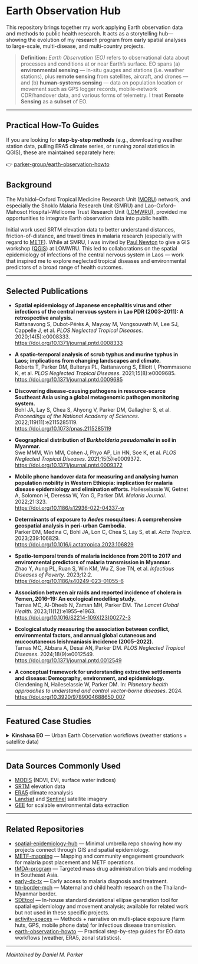 # Earth Observation Hub

This repository brings together my work applying Earth observation data and methods to public health research. It acts as a storytelling hub—showing the evolution of my research program from early spatial analyses to large-scale, multi-disease, and multi-country projects.

> **Definition:** *Earth Observation (EO)* refers to observational data about processes and conditions at or near Earth’s surface. EO spans (a) **environmental sensing** — in-situ gauges and stations (i.e. weather stations), plus **remote sensing** from satellites, aircraft, and drones — and (b) **human-systems sensing** — data on population location or movement such as GPS logger records, mobile-network CDR/handover data, and various forms of telemetry. I treat **Remote Sensing** as a **subset** of EO.

---

## Practical How-To Guides

If you are looking for **step-by-step methods** (e.g., downloading weather station data, pulling ERA5 climate series, or running zonal statistics in QGIS), these are maintained separately here:

👉 [parker-group/earth-observation-howto](https://github.com/parker-group/earth-observation-howto)


## Background

The Mahidol–Oxford Tropical Medicine Research Unit ([MORU](https://www.tropmedres.ac/)) network, and especially the Shoklo Malaria Research Unit (SMRU) and Lao–Oxford–Mahosot Hospital–Wellcome Trust Research Unit ([LOMWRU](https://www.tropicalmedicine.ox.ac.uk/research/lao-lomwru-moru-network)), provided me opportunities to integrate Earth observation data into public health.  

Initial work used SRTM elevation data to better understand distances, friction-of-distance, and travel times in malaria research (especially with regard to [METF](https://github.com/DMParker1/METF-mapping)). While at SMRU, I was invited by [Paul Newton](https://www.ndm.ox.ac.uk/team/paul-newton) to give a GIS workshop ([QGIS](https://qgis.org/)) at LOMWRU. This led to collaborations on the spatial epidemiology of infections of the central nervous system in Laos — work that inspired me to explore neglected tropical diseases and environmental predictors of a broad range of health outcomes.

---

## Selected Publications

- **Spatial epidemiology of Japanese encephalitis virus and other infections of the central nervous system in Lao PDR (2003–2011): A retrospective analysis.**  
  Rattanavong S, Dubot-Pérès A, Mayxay M, Vongsouvath M, Lee SJ, Cappelle J, et al. *PLOS Neglected Tropical Diseases*. 2020;14(5):e0008333.  
  https://doi.org/10.1371/journal.pntd.0008333

- **A spatio-temporal analysis of scrub typhus and murine typhus in Laos; implications from changing landscapes and climate.**  
  Roberts T, Parker DM, Bulterys PL, Rattanavong S, Elliott I, Phommasone K, et al. *PLOS Neglected Tropical Diseases*. 2021;15(8):e0009685.  
  https://doi.org/10.1371/journal.pntd.0009685

- **Discovering disease-causing pathogens in resource-scarce Southeast Asia using a global metagenomic pathogen monitoring system.**  
  Bohl JA, Lay S, Chea S, Ahyong V, Parker DM, Gallagher S, et al. *Proceedings of the National Academy of Sciences*. 2022;119(11):e2115285119.  
  https://doi.org/10.1073/pnas.2115285119

- **Geographical distribution of *Burkholderia pseudomallei* in soil in Myanmar.**  
  Swe MMM, Win MM, Cohen J, Phyo AP, Lin HN, Soe K, et al. *PLOS Neglected Tropical Diseases*. 2021;15(5):e0009372.  
  https://doi.org/10.1371/journal.pntd.0009372

- **Mobile phone handover data for measuring and analysing human population mobility in Western Ethiopia: implication for malaria disease epidemiology and elimination efforts.** 
  Haileselassie W, Getnet A, Solomon H, Deressa W, Yan G, Parker DM. *Malaria Journal*. 2022;21:323.  
  https://doi.org/10.1186/s12936-022-04337-w

- **Determinants of exposure to *Aedes* mosquitoes: A comprehensive geospatial analysis in peri-urban Cambodia.**  
  Parker DM, Medina C, Bohl JA, Lon C, Chea S, Lay S, et al. *Acta Tropica*. 2023;239:106829.  
  https://doi.org/10.1016/j.actatropica.2023.106829

- **Spatio-temporal trends of malaria incidence from 2011 to 2017 and environmental predictors of malaria transmission in Myanmar.**  
  Zhao Y, Aung PL, Ruan S, Win KM, Wu Z, Soe TN, et al. *Infectious Diseases of Poverty*. 2023;12:2.  
  https://doi.org/10.1186/s40249-023-01055-6

- **Association between air raids and reported incidence of cholera in Yemen, 2016–19: An ecological modelling study.**  
  Tarnas MC, Al-Dheeb N, Zaman MH, Parker DM. *The Lancet Global Health*. 2023;11(12):e1955–e1963.  
  https://doi.org/10.1016/S2214-109X(23)00272-3

- **Ecological study measuring the association between conflict, environmental factors, and annual global cutaneous and mucocutaneous leishmaniasis incidence (2005–2022).**  
  Tarnas MC, Abbara A, Desai AN, Parker DM. *PLOS Neglected Tropical Diseases*. 2024;18(9):e0012549.  
  https://doi.org/10.1371/journal.pntd.0012549

- **A conceptual framework for understanding extractive settlements and disease: Demography, environment, and epidemiology.**  
  Glendening N, Haileselassie W, Parker DM. In: *Planetary health approaches to understand and control vector-borne diseases*. 2024.  
  https://doi.org/10.3920/9789004688650_007


<hr />

<h2>Featured Case Studies</h2>

<details>
  <summary><strong>Kinshasa EO</strong> — Urban Earth Observation workflows (weather stations + satellite data)</summary>

  <p><strong>Overview:</strong> <a href="https://github.com/parker-group/Kinshasa_EO/blob/main/docs/OVERVIEW_KinshasaEO.md">Overview of EO data processing</a><br/>
  <strong>Repository:</strong> <a href="https://github.com/parker-group/Kinshasa_EO">parker-group/Kinshasa_EO</a></p>

  <p><em>What’s inside:</em> end-to-end pipeline for Kinshasa, including weather station extraction, ERA5 time series, MODIS/Landsat indices, QGIS zonal statistics, and R visualizations.</p>
</details>


---

## Data Sources Commonly Used

- [MODIS](https://modis.gsfc.nasa.gov/data/) (NDVI, EVI, surface water indices)  
- [SRTM](https://www2.jpl.nasa.gov/srtm/) elevation data  
- [ERA5](https://www.ecmwf.int/en/forecasts/datasets/reanalysis-datasets/era5) climate reanalysis  
- [Landsat](https://landsat.gsfc.nasa.gov/) and [Sentinel](https://sentinels.copernicus.eu/) satellite imagery  
- [GEE](https://earthengine.google.com/) for scalable environmental data extraction  

---


## Related Repositories

- [spatial-epidemiology-hub](https://github.com/DMParker1/spatial-epidemiology-hub) — Minimal umbrella repo showing how my projects connect through GIS and spatial epidemiology.  
- [METF-mapping](https://github.com/DMParker1/METF-mapping) — Mapping and community engagement groundwork for malaria post placement and METF operations.  
- [tMDA-program](https://github.com/DMParker1/tmda-program) — Targeted mass drug administration trials and modeling in Southeast Asia.  
- [early-dx-tx](https://github.com/DMParker1/early-dx-tx) — Early access to malaria diagnosis and treatment.  
- [tm-border-mch](https://github.com/DMParker1/tm-border-mch) — Maternal and child health research on the Thailand–Myanmar border.  
- [SDEtool](https://github.com/parker-group/SDEtool) — In-house standard deviational ellipse generation tool for spatial epidemiology and movement analysis; available for related work but not used in these specific projects.
- [activity-spaces](https://github.com/DMParker1/activity-spaces) — Methods + narrative on multi-place exposure (farm huts, GPS, mobile phone data) for infectious disease transmission.
- [earth-observation-howto](https://github.com/parker-group/earth-observation-howto) — Practical step-by-step guides for EO data workflows (weather, ERA5, zonal statistics).


---


*Maintained by Daniel M. Parker*
